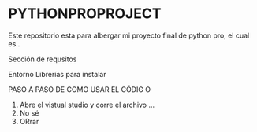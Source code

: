 # PYTHONPROPROJECT


Este repositorio esta para albergar mi proyecto final de python pro, el cual es.. 


Sección de requsitos 

Entorno 
Librerías para instalar 


PASO A PASO DE COMO USAR EL CÓDIG O


1. Abre el vistual studio y corre el archivo ...
2. No sé
3. ORrar


